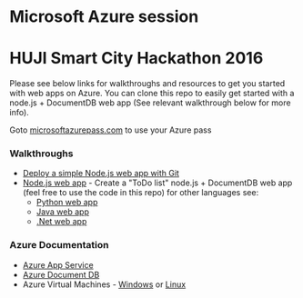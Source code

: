 # Microsoft Azure session
# HUJI Smart City Hackathon 2016
Please see below links for walkthroughs and resources to get you started with web apps on Azure.
You can clone this repo to easily get started with a node.js + DocumentDB web app (See relevant walkthrough below for more info).

Goto [microsoftazurepass.com][azurepass] to use your Azure pass
### Walkthroughs
* [Deploy a simple Node.js web app with Git][simpleNode]
* [Node.js web app][node] - Create a "ToDo list" node.js + DocumentDB web app (feel free to use the code in this repo) for other languages see:
    * [Python web app][python]
    * [Java web app][java]
    * [.Net web app][.net]

### Azure Documentation
* [Azure App Service][appservice]
* [Azure Document DB][docdb]
* Azure Virtual Machines - [Windows][vmwin] or [Linux][vmlinux]

[azurepass]: <http://www.microsoftazurepass.com/>
[simpleNode]: <https://github.com/Azure/azure-content/blob/master/articles/app-service-web/web-sites-nodejs-develop-deploy-mac.md>
[node]: <https://azure.microsoft.com/en-us/documentation/articles/documentdb-nodejs-application/>
[java]: <https://azure.microsoft.com/en-us/documentation/articles/documentdb-java-application/>
[python]: <https://azure.microsoft.com/en-us/documentation/articles/documentdb-python-application/>
[.net]: <https://azure.microsoft.com/en-us/documentation/articles/documentdb-dotnet-application/>
[appservice]: <https://azure.microsoft.com/en-us/documentation/articles/app-service-how-works-readme/>
[docdb]: <https://azure.microsoft.com/en-us/documentation/articles/documentdb-introduction/>
[vmwin]: <https://azure.microsoft.com/en-us/documentation/articles/virtual-machines-windows-hero-tutorial/>
[vmlinux]: <https://azure.microsoft.com/en-us/documentation/articles/virtual-machines-linux-quick-create-portal/>
